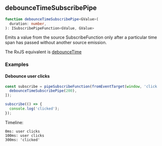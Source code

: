 ## debounceTimeSubscribePipe

```ts
function debounceTimeSubscribePipe<GValue>(
  duration: number,
): ISubscribePipeFunction<GValue, GValue>
```

Emits a value from the source SubscribeFunction only after a particular time span has passed without another source
emission.

The RxJS equivalent is [debounceTime](https://rxjs-dev.firebaseapp.com/api/operators/debounceTime)

### Examples

#### Debounce user clicks

```ts
const subscribe = pipeSubscribeFunction(fromEventTarget(window, 'click'), [
  debounceTimeSubscribePipe(200),
]);

subscribe(() => {
  console.log('clicked');
});
```

Timeline:

```text
0ms: user clicks
100ms: user clicks
300ms: 'clicked'
```

